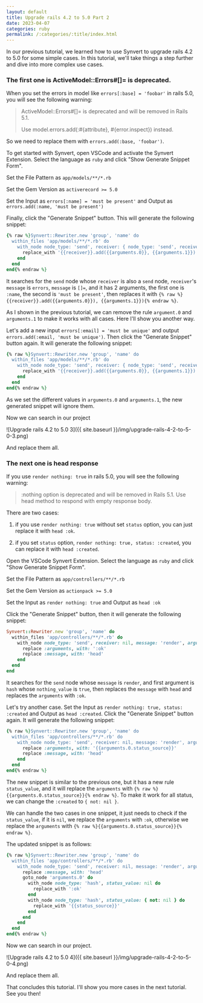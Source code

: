 ```yaml
---
layout: default
title: Upgrade rails 4.2 to 5.0 Part 2
date: 2023-04-07
categories: ruby
permalink: /:categories/:title/index.html
---
```


In our previous tutorial, we learned how to use Synvert to upgrade rails 4.2 to 5.0 for some simple cases. In this tutorial, we'll take things a step further and dive into more complex use cases.

### The first one is ActiveModel::Errors#[]= is deprecated.

When you set the errors in model like `errors[:base] = 'foobar'` in rails 5.0, you will see the following warning:

> ActiveModel::Errors#[]= is deprecated and will be removed in Rails 5.1.
>
> Use model.errors.add(:#{attribute}, #{error.inspect}) instead.

So we need to replace them with `errors.add(:base, 'foobar')`.

To get started with Synvert, open VSCode and activate the Synvert Extension. Select the language as `ruby` and click "Show Generate Snippet Form".

Set the File Pattern as `app/models/**/*.rb`

Set the Gem Version as `activerecord >= 5.0`

Set the Input as `errors[:name] = 'must be present'` and Output as `errors.add(:name, 'must be present')`

Finally, click the "Generate Snippet" button. This will generate the following snippet:

```ruby
{% raw %}Synvert::Rewriter.new 'group', 'name' do
  within_files 'app/models/**/*.rb' do
    with_node node_type: 'send', receiver: { node_type: 'send', receiver: nil, message: 'errors', arguments: { size: 0 } }, message: '[]=', arguments: { size: 2, '0': :name, '1': "'must be present'" } do
      replace_with '{{receiver}}.add({{arguments.0}}, {{arguments.1}})'
    end
  end
end{% endraw %}
```

It searches for the `send` node whose `receiver` is also a `send` node, `receiver`'s `message` is `errors`, `message` is `[]=`, and it has 2 arguments, the first one is `:name`, the second is `'must be present'`, then replaces it with `{% raw %}{{receiver}}.add({{arguments.0}}), {{arguments.1}}){% endraw %}`.

As I shown in the previous tutorial, we can remove the rule `argument.0` and `arguments.1` to make it works with all cases. Here I'll show you another way.

Let's add a new input `errors[:email] = 'must be unique'` and output `errors.add(:email, 'must be unique')`. Then click the "Generate Snippet" button again. It will generate the following snippet:

```ruby
{% raw %}Synvert::Rewriter.new 'group', 'name' do
  within_files 'app/models/**/*.rb' do
    with_node node_type: 'send', receiver: { node_type: 'send', receiver: nil, message: 'errors', arguments: { size: 0 } }, message: '[]=', arguments: { size: 2 } do
      replace_with '{{receiver}}.add({{arguments.0}}, {{arguments.1}})'
    end
  end
end{% endraw %}
```

As we set the different values in `arguments.0` and `arguments.1`, the new generated snippet will ignore them.

Now we can search in our project

![Upgrade rails 4.2 to 5.0 3]({{ site.baseurl }}/img/upgrade-rails-4-2-to-5-0-3.png)

And replace them all.

### The next one is head response

If you use `render nothing: true` in rails 5.0, you will see the following warning:

> :nothing option is deprecated and will be removed in Rails 5.1. Use head method to respond with empty response body.

There are two cases:

1. if you use `render nothing: true` without set `status` option, you can just replace it with `head :ok`.

2. if you set `status` option, `render nothing: true, status: :created`, you can replace it with `head :created`.

Open the VSCode Synvert Extension. Select the language as `ruby` and click "Show Generate Snippet Form".

Set the File Pattern as `app/controllers/**/*.rb`

Set the Gem Version as `actionpack >= 5.0`

Set the Input as `render nothing: true` and Output as `head :ok`

Click the "Generate Snippet" button, then it will generate the following snippet:

```ruby
Synvert::Rewriter.new 'group', 'name' do
  within_files 'app/controllers/**/*.rb' do
    with_node node_type: 'send', receiver: nil, message: 'render', arguments: { size: 1, '0': { node_type: 'hash', nothing_value: true } } do
      replace :arguments, with: ':ok'
      replace :message, with: 'head'
    end
  end
end
```

It searches for the `send` node whose `message` is `render`, and first argument is `hash` whose `nothing_value` is `true`, then replaces the `message` with `head` and replaces the `arguments` with `:ok`.

Let's try another case. Set the Input as `render nothing: true, status: :created` and Output as `head :created`. Click the "Generate Snippet" button again. It will generate the following snippet:

```ruby
{% raw %}Synvert::Rewriter.new 'group', 'name' do
  within_files 'app/controllers/**/*.rb' do
    with_node node_type: 'send', receiver: nil, message: 'render', arguments: { size: 1, '0': { node_type: 'hash', nothing_value: true, status_value: :created } } do
      replace :arguments, with: '{{arguments.0.status_source}}'
      replace :message, with: 'head'
    end
  end
end{% endraw %}
```

The new snippet is similar to the previous one, but it has a new rule `status_value`, and it will replace the `arguments` with `{% raw %}{{arguments.0.status_source}}{% endraw %}`. To make it work for all status, we can change the `:created` to `{ not: nil }`.

We can handle the two cases in one snippet, it just needs to check if the `status_value`, if it is `nil`, we replace the `arguments` with `:ok`, otherwise we replace the `arguments` with `{% raw %}{{arguments.0.status_source}}{% endraw %}`.

The updated snippet is as follows:

```ruby
{% raw %}Synvert::Rewriter.new 'group', 'name' do
  within_files 'app/controllers/**/*.rb' do
    with_node node_type: 'send', receiver: nil, message: 'render', arguments: { size: 1, '0': { node_type: 'hash', nothing_value: true } } do
      replace :message, with: 'head'
      goto_node 'arguments.0' do
        with_node node_type: 'hash', status_value: nil do
          replace_with ':ok'
        end
        with_node node_type: 'hash', status_value: { not: nil } do
          replace_with '{{status_source}}'
        end
      end
    end
  end
end{% endraw %}
```

Now we can search in our project.

![Upgrade rails 4.2 to 5.0 4]({{ site.baseurl }}/img/upgrade-rails-4-2-to-5-0-4.png)

And replace them all.

That concludes this tutorial. I'll show you more cases in the next tutorial. See you then!
